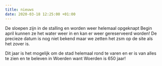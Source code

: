 ```yaml
---
title: nieuws
date: 2020-03-18 12:25:00 +01:00
---
```


De sloepen zijn in de stalling en worden weer helemaal opgeknapt
Begin april kunnen ze het water weer in en kan er weer gereserveerd worden! 
De precieze datum is nog niet bekend
maar we zetten het zsm op de site als het zover is.

Dit jaar is het mogelijk om de stad helemaal rond te varen en er is van alles te zien en te beleven in Woerden want Woerden is 650 jaar! 